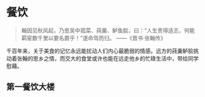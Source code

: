 # 餐饮
> 翰因见秋风起，乃思吴中菰菜、莼羹、鲈鱼脍，曰：“人生贵得适志，何能羁宦数千里以要名爵乎！”遂命驾而归。
——《晋书·张翰传》

千百年来，关于美食的记忆永远能扰动人们内心最脆弱的情感。远方的莼羹鲈脍挑动着张翰的思乡之情，而交大的食堂或许也能在远走他乡的忙碌生活中，带给同学慰藉。

## 第一餐饮大楼
 